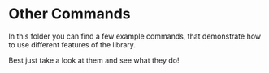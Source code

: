 # Other Commands

In this folder you can find a few example commands, that demonstrate how to use different features of the library.

Best just take a look at them and see what they do!
